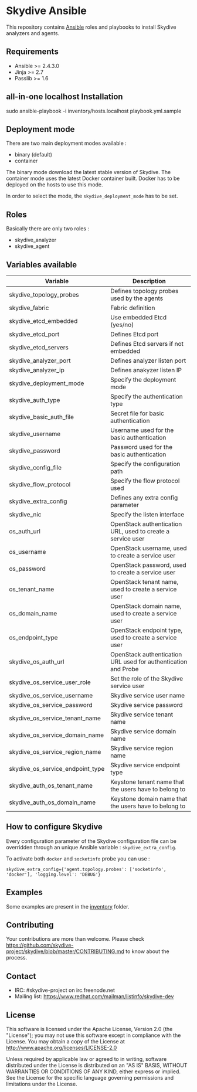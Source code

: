 # Skydive Ansible

This repository contains [Ansible](https://www.ansible.com/) roles and
playbooks to install Skydive analyzers and agents.

## Requirements

- Ansible >= 2.4.3.0
- Jinja >= 2.7
- Passlib >= 1.6

## all-in-one localhost Installation

sudo ansible-playbook -i inventory/hosts.localhost playbook.yml.sample

## Deployment mode

There are two main deployment modes available :

* binary (default)
* container

The binary mode download the latest stable version of Skydive.
The container mode uses the latest Docker container built. Docker
has to be deployed on the hosts to use this mode.

In order to select the mode, the `skydive_deployment_mode` has to be
set.

## Roles

Basically there are only two roles :

- skydive_analyzer
- skydive_agent

## Variables available

| Variable                         | Description                                                    |
| -------------------------------- | -------------------------------------------------------------- |
| skydive_topology_probes          | Defines topology probes used by the agents                     |
| skydive_fabric                   | Fabric definition                                              |
| skydive_etcd_embedded            | Use embedded Etcd (yes/no)                                     |
| skydive_etcd_port                | Defines Etcd port                                              |
| skydive_etcd_servers             | Defines Etcd servers if not embedded                           |
| skydive_analyzer_port            | Defines analyzer listen port                                   |
| skydive_analyzer_ip              | Defines anakyzer listen IP                                     |
| skydive_deployment_mode          | Specify the deployment mode                                    |
| skydive_auth_type                | Specify the authentication type                                |
| skydive_basic_auth_file          | Secret file for basic authentication                           |
| skydive_username                 | Username used for the basic authentication                     |
| skydive_password                 | Password used for the basic authentication                     |
| skydive_config_file              | Specify the configuration path                                 |
| skydive_flow_protocol            | Specify the flow protocol used                                 |
| skydive_extra_config             | Defines any extra config parameter                             |
| skydive_nic                      | Specify the listen interface                                   |
| os_auth_url                      | OpenStack authentication URL, used to create a service user    |
| os_username                      | OpenStack username, used to create a service user              |
| os_password                      | OpenStack password, used to create a service user              |
| os_tenant_name                   | OpenStack tenant name, used to create a service user           |
| os_domain_name                   | OpenStack domain name, used to create a service user           |
| os_endpoint_type                 | OpenStack endpoint type, used to create a service user         |
| skydive_os_auth_url              | OpenStack authentication URL used for authentication and Probe |
| skydive_os_service_user_role     | Set the role of the Skydive service user                       |
| skydive_os_service_username      | Skydive service user name                                      |
| skydive_os_service_password      | Skydive service password                                       |
| skydive_os_service_tenant_name   | Skydive service tenant name                                    |
| skydive_os_service_domain_name   | Skydive service domain name                                    |
| skydive_os_service_region_name   | Skydive service region name                                    |
| skydive_os_service_endpoint_type | Skydive service endpoint type                                  |
| skydive_auth_os_tenant_name      | Keystone tenant name that the users have to belong to          |
| skydive_auth_os_domain_name      | Keystone domain name that the users have to belong to          |

## How to configure Skydive

Every configuration parameter of the Skydive configuration file can be
overridden through an unique Ansible variable : `skydive_extra_config`.

To activate both `docker` and `socketinfo` probe you can use :

```
skydive_extra_config={'agent.topology.probes': ['socketinfo', 'docker'], 'logging.level': 'DEBUG'}
```

## Examples

Some examples are present in the [inventory](inventory/) folder.

## Contributing

Your contributions are more than welcome. Please check
https://github.com/skydive-project/skydive/blob/master/CONTRIBUTING.md
to know about the process.

## Contact

* IRC: #skydive-project on irc.freenode.net
* Mailing list: https://www.redhat.com/mailman/listinfo/skydive-dev

## License

This software is licensed under the Apache License, Version 2.0 (the
"License"); you may not use this software except in compliance with the
License.
You may obtain a copy of the License at http://www.apache.org/licenses/LICENSE-2.0

Unless required by applicable law or agreed to in writing, software
distributed under the License is distributed on an "AS IS" BASIS,
WITHOUT WARRANTIES OR CONDITIONS OF ANY KIND, either express or implied.
See the License for the specific language governing permissions and
limitations under the License.
